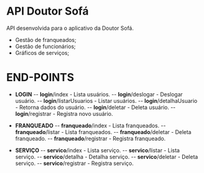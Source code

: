 # API Doutor Sofá

API desenvolvida para o aplicativo da Doutor Sofá.

  - Gestão de franqueados;
  - Gestão de funcionários;
  - Gráficos de serviços;

# END-POINTS 

  - **LOGIN**
 -- **login**/index - Lista usuários.
 -- **login**/deslogar - Deslogar usuário.
 -- **login**/listarUsuarios - Listar usuários.
 -- **login**/detalhaUsuario - Retorna dados do usuário.
 -- **login**/deletar - Deleta usuário.
 -- **login**/registrar - Registra novo usuário.

  - **FRANQUEADO**
  -- **franqueado**/index - Lista franqueados.
  -- **franqueado**/listar - Lista franqueados.
  -- **franqueado**/deletar - Deleta franqueado.
  -- **franqueado**/registrar - Registra franqueado.

  - **SERVIÇO**
  -- **servico**/index - Lista serviço.
  -- **servico**/listar - Lista serviço.
  -- **servico**/detalha - Detalha serviço.
  -- **servico**/deletar - Deleta serviço.
  -- **servico**/registrar - Registra serviço.


